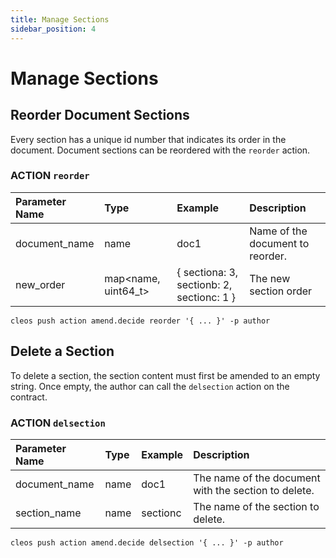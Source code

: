 ```yaml
---
title: Manage Sections
sidebar_position: 4
---
```


# Manage Sections

## Reorder Document Sections

Every section has a unique id number that indicates its order in the document. Document sections can be reordered with the `reorder` action.

### ACTION `reorder`

| Parameter Name | Type | Example | Description |
| :--- | :--- | :--- | :--- |
| document\_name | name | doc1 | Name of the document to reorder. |
| new\_order | map&lt;name, uint64\_t&gt; | { sectiona: 3, sectionb: 2, sectionc: 1 } | The new section order |

```text
cleos push action amend.decide reorder '{ ... }' -p author
```

## Delete a Section

To delete a section, the section content must first be amended to an empty string. Once empty, the author can call the `delsection` action on the contract.

### ACTION `delsection`

| Parameter Name | Type | Example | Description |
| :--- | :--- | :--- | :--- |
| document\_name | name | doc1 | The name of the document with the section to delete. |
| section\_name | name | sectionc | The name of the section to delete. |

```text
cleos push action amend.decide delsection '{ ... }' -p author
```
